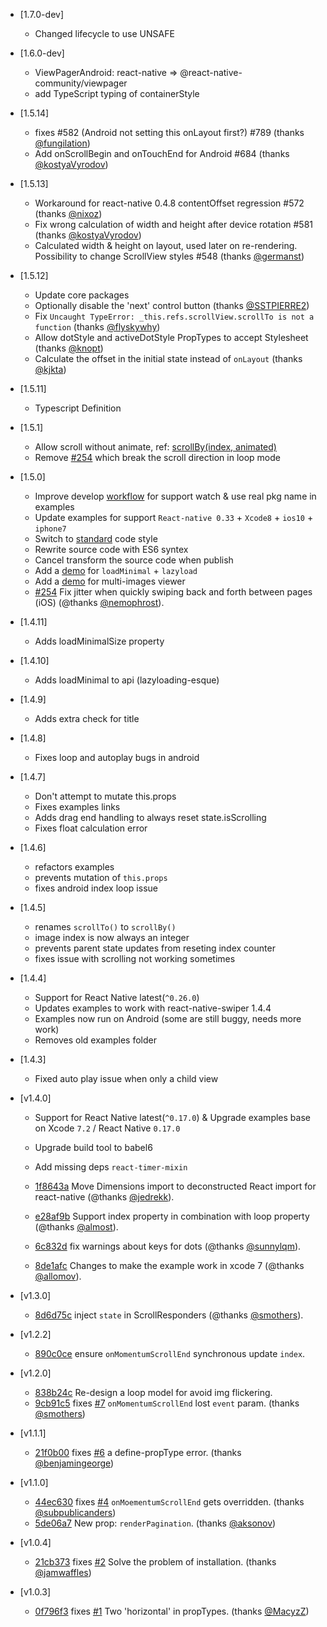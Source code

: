 - [1.7.0-dev]
  - Changed lifecycle to use UNSAFE
- [1.6.0-dev]
  - ViewPagerAndroid: react-native => @react-native-community/viewpager
  - add TypeScript typing of containerStyle
- [1.5.14]
  - fixes #582 (Android not setting this onLayout first?) #789 (thanks [@fungilation](https://github.com/fungilation))
  - Add onScrollBegin and onTouchEnd for Android #684 (thanks [@kostyaVyrodov](https://github.com/kostyaVyrodov))
- [1.5.13]
  - Workaround for react-native 0.4.8 contentOffset regression #572 (thanks [@nixoz](https://github.com/nixoz))
  - Fix wrong calculation of width and height after device rotation #581 (thanks [@kostyaVyrodov](https://github.com/kostyaVyrodov))
  - Calculated width & height on layout, used later on re-rendering. Possibility to change ScrollView styles #548 (thanks [@germanst](https://github.com/germanst))
- [1.5.12]

  - Update core packages
  - Optionally disable the 'next' control button (thanks [@SSTPIERRE2](https://github.com/SSTPIERRE2))
  - Fix `Uncaught TypeError: _this.refs.scrollView.scrollTo is not a function` (thanks [@flyskywhy](https://github.com/flyskywhy))
  - Allow dotStyle and activeDotStyle PropTypes to accept Stylesheet (thanks [@knopt](https://github.com/knopt))
  - Calculate the offset in the initial state instead of `onLayout` (thanks [@kjkta](https://github.com/kjkta))

- [1.5.11]

  - Typescript Definition

- [1.5.1]

  - Allow scroll without animate, ref: [scrollBy(index, animated)](#scrollbyindex-animated)
  - Remove [#254](https://github.com/leecade/react-native-swiper/pull/254) which break the scroll direction in loop mode

- [1.5.0]

  - Improve develop [workflow](#development) for support watch & use real pkg name in examples
  - Update examples for support `React-native 0.33` + `Xcode8` + `ios10` + `iphone7`
  - Switch to [standard](https://github.com/feross/standard) code style
  - Rewrite source code with ES6 syntex
  - Cancel transform the source code when publish
  - Add a [demo](examples/components/LoadMinimal) for `loadMinimal` + `lazyload`
  - Add a [demo](examples/components/PhotoView) for multi-images viewer
  - [#254](https://github.com/leecade/react-native-swiper/pull/254) Fix jitter when quickly swiping back and forth between pages (iOS) (@thanks [@nemophrost](https://github.com/nemophrost)).

- [1.4.11]

  - Adds loadMinimalSize property

- [1.4.10]

  - Adds loadMinimal to api (lazyloading-esque)

- [1.4.9]

  - Adds extra check for title

- [1.4.8]

  - Fixes loop and autoplay bugs in android

- [1.4.7]

  - Don't attempt to mutate this.props
  - Fixes examples links
  - Adds drag end handling to always reset state.isScrolling
  - Fixes float calculation error

- [1.4.6]

  - refactors examples
  - prevents mutation of `this.props`
  - fixes android index loop issue

- [1.4.5]

  - renames `scrollTo()` to `scrollBy()`
  - image index is now always an integer
  - prevents parent state updates from reseting index counter
  - fixes issue with scrolling not working sometimes

- [1.4.4]

  - Support for React Native latest(`^0.26.0`)
  - Updates examples to work with react-native-swiper 1.4.4
  - Examples now run on Android (some are still buggy, needs more work)
  - Removes old examples folder

- [1.4.3]

  - Fixed auto play issue when only a child view

- [v1.4.0]

  - Support for React Native latest(`^0.17.0`) & Upgrade examples base on Xcode `7.2` / React Native `0.17.0`

  - Upgrade build tool to babel6

  - Add missing deps `react-timer-mixin`

  - [1f8643a](https://github.com/leecade/react-native-swiper/commit/1f8643a67e2768d165132a19629a991a86672036) Move Dimensions import to deconstructed React import for react-native (@thanks [@jedrekk](https://github.com/jedrekk)).

  - [e28af9b](https://github.com/leecade/react-native-swiper/commit/e28af9b205f17447cb3149b45fc220beec037bce) Support index property in combination with loop property (@thanks [@almost](https://github.com/almost)).

  - [6c832d](https://github.com/leecade/react-native-swiper/commit/6c832d6a23da3737a2e8a2667273dc6093bcc9ee) fix warnings about keys for dots (@thanks [@sunnylqm](https://github.com/sunnylqm)).

  - [8de1afc](https://github.com/leecade/react-native-swiper/commit/8de1afcb75a003424231bb089802db53bbbf84e4) Changes to make the example work in xcode 7 (@thanks [@allomov](https://github.com/allomov)).

- [v1.3.0]

  - [8d6d75c](https://github.com/leecade/react-native-swiper/commit/8d6d75c00edf87b603c218aad0018932277814b5) inject `state` in ScrollResponders (@thanks [@smothers](https://github.com/smothers)).

- [v1.2.2]

  - [890c0ce](https://github.com/leecade/react-native-swiper/commit/890c0ce64e2192c2ca7830e6699f67b88171e74b) ensure `onMomentumScrollEnd` synchronous update `index`.

- [v1.2.0]

  - [838b24c](https://github.com/leecade/react-native-swiper/commit/838b24cbeaf49b9ca1dabb4eed8305e314503fb1) Re-design a loop model for avoid img flickering.
  - [9cb91c5](https://github.com/leecade/react-native-swiper/commit/9cb91c58c84034b0b8b874dbfc2a44da982686a8) fixes [#7](https://github.com/leecade/react-native-swiper/issues/6) `onMomentumScrollEnd` lost `event` param. (thanks [@smothers](https://github.com/smothers))

- [v1.1.1]

  - [21f0b00](https://github.com/leecade/react-native-swiper/commit/21f0b00138b6936cd3dfac2eb107a14c99c7392b) fixes [#6](https://github.com/leecade/react-native-swiper/issues/6) a define-propType error. (thanks [@benjamingeorge](https://github.com/benjamingeorge))

- [v1.1.0]

  - [44ec630](https://github.com/leecade/react-native-swiper/commit/44ec630b62844dbeaccee73adaa0996e319ebffb) fixes [#4](https://github.com/leecade/react-native-swiper/issues/4) `onMoementumScrollEnd` gets overridden. (thanks [@subpublicanders](https://github.com/subpublicanders))
  - [5de06a7](https://github.com/leecade/react-native-swiper/commit/5de06a7aa86318ad38720728022b80e5cf98a2ab) New prop: `renderPagination`. (thanks [@aksonov](https://github.com/aksonov))

- [v1.0.4]

  - [21cb373](https://github.com/leecade/react-native-swiper/commit/21cb3732578588f9d47ee7ddda541577ad691970) fixes [#2](https://github.com/leecade/react-native-swiper/issues/2) Solve the problem of installation. (thanks [@jamwaffles](https://github.com/jamwaffles))

- [v1.0.3]
  - [0f796f3](https://github.com/leecade/react-native-swiper/commit/0f796f3557b5aeb1772573cd7ecae2e835bccc0b) fixes [#1](https://github.com/leecade/react-native-swiper/issues/1) Two 'horizontal' in propTypes. (thanks [@MacyzZ](https://github.com/MacyzZ))
